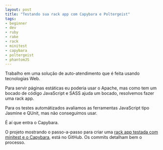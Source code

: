 ```yaml
---
layout: post
title: "Testando sua rack app com Capybara e Poltergeist"
tags:
- beginner
- dev
- ruby
- rake
- rack
- minitest
- capybara
- poltergeist
- phantomJS
---
```

Trabalho em uma solução de auto-atendimento que é feita usando tecnologias Web.

Para servir páginas estáticas eu poderia usar o Apache, mas como tem um bocado de código
JavaScript e SASS ajuda um bocado, resolvemos fazer uma rack app.

Para os testes automátizados avaliamos as ferramentas JavaScript tipo Jasmine e QUnit, mas
não conseguimos usar.

É aí que entra o Capybara.

O projeto mostrando o passo-a-passo para criar uma [rack app testada com minitest e o Capybara](https://github.com/acdesouza/rack_tested_by_capybara), está no GitHub.
Os commits detalham bem o processo.
